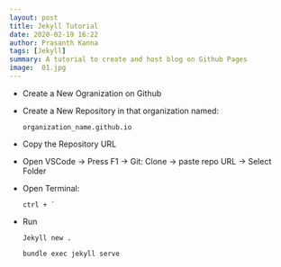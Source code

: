 ```yaml
---
layout: post
title: Jekyll Tutorial
date: 2020-02-19 16:22
author: Prasanth Kanna
tags: [Jekyll]
summary: A tutorial to create and host blog on Github Pages
image:  01.jpg
---
```


* Create a New Ogranization on Github

* Create a New Repository in that organization named:

    ```
    organization_name.github.io
    ```

* Copy the Repository URL

* Open VSCode -> Press F1 -> Git: Clone -> paste repo URL -> Select Folder

* Open Terminal:

    ```
    ctrl + `
    ```

* Run

    ```
    Jekyll new .

    bundle exec jekyll serve
    ```
